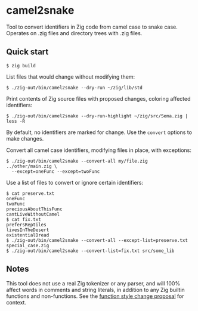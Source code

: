 # camel2snake

Tool to convert identifiers in Zig code from camel case to snake case.
Operates on .zig files and directory trees with .zig files.

## Quick start

```shell
$ zig build
```

List files that would change without modifying them:

```shell
$ ./zig-out/bin/camel2snake --dry-run ~/zig/lib/std
```

Print contents of Zig source files with proposed changes, coloring affected identifiers:

```shell
$ ./zig-out/bin/camel2snake --dry-run-highlight ~/zig/src/Sema.zig | less -R
```

By default, no identifiers are marked for change.
Use the `convert` options to make changes.

Convert all camel case identifiers, modifying files in place, with exceptions:

```shell
$ ./zig-out/bin/camel2snake --convert-all my/file.zig ../other/main.zig \
  --except=oneFunc --except=twoFunc
```

Use a list of files to convert or ignore certain identifiers:

```shell
$ cat preserve.txt
oneFunc
twoFunc
preciousAboutThisFunc
cantLiveWithoutCamel
$ cat fix.txt
prefersReptiles
livesInTheDesert
existentialDread
$ ./zig-out/bin/camel2snake --convert-all --except-list=preserve.txt special_case.zig
$ ./zig-out/bin/camel2snake --convert-list=fix.txt src/some_lib
```

## Notes

This tool does not use a real Zig tokenizer or any parser,
and will 100% affect words in comments and string literals,
in addition to any Zig builtin functions and non-functions.
See the [function style change proposal][1] for context.

[1]: https://github.com/ziglang/zig/issues/1097#issuecomment-1405101822
